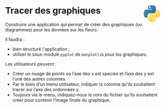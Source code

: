 # **Tracer des graphiques** <a href="../../"><img align="right" src="../../src/images/Python-logo-notext.svg" alt="Python" title="Phthon" widht="auto" height="64px"></a>

Construire une application qui permet de créer des graphiques (ou diagrammes) pour les données sur les fleurs.  

Il faudra :
* bien structuré l'application ;
* utiliser le sous-module `pyplot` de `matplotlib` pour les graphiques.

Les utilisateurs peuvent :
* Créer un nuage de points où l’axe des x est species et l’axe des y est l’une des autres colonnes.
* Par le biais d’un menu utilisateur, indiquer la colonne qu’ils souhaitent tracer sur l’axe des ordonnées y.
* Toujours via le menu, indiquez-nous le nom du fichier qu’ils souhaitent créer pour contenir l’image finale du graphique.